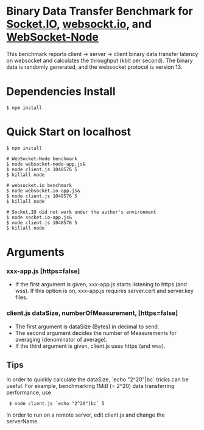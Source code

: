 Binary Data Transfer Benchmark for [Socket.IO](https://github.com/learnboost/socket.io), [websockt.io](https://github.com/LearnBoost/websocket.io), and [WebSocket-Node](https://github.com/kazuyukitanimura/WebSocket-Node)
=====
This benchmark reports client -> server -> client binary data transfer latency on websocket and calculates the throughput (kbit per second).
The binary data is randomly generated, and the websocket protocol is version 13.

Dependencies Install
====================
    $ npm install

Quick Start on localhost
===========
    $ npm install

    # WebSocket-Node benchmark
    $ node websocket-node-app.js&
    $ node client.js 1048576 5
    $ killall node

    # websocket.io benchmark
    $ node websocket.io-app.js&
    $ node client.js 1048576 5
    $ killall node

    # Socket.IO did not work under the author's environment
    $ node socket.io-app.js&
    $ node client.js 1048576 5
    $ killall node


Arguments
=========
### xxx-app.js [https=false]
* If the first argument is given, xxx-app.js starts listening to https (and wss). If this option is on, xxx-app.js requires server.cert and server.key files.

### client.js dataSize, numberOfMeasurement, [https=false]
* The first argument is dataSize (Bytes) in decimal to send.
* The second argument decides the number of Measurements for averaging (denominator of average).
* If the third argument is given, client.js uses https (and wss).

Tips
----
In order to quickly calculate the dataSize, \`echo "2^20"|bc\` tricks can be useful. For example, benchmarking 1MiB (= 2^20) data transferring performance, use

     $ node client.js `echo "2^20"|bc` 5

In order to run on a remote server, edit client.js and change the serverName.

